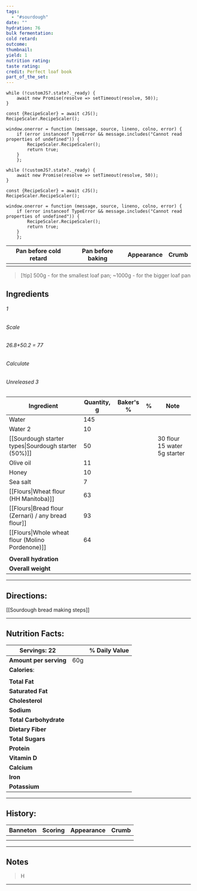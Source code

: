 ```yaml
---
tags:
  - "#sourdough"
date: ""
hydration: 76
bulk fermentation: 
cold retard: 
outcome: 
thumbnail: 
yield: 1
nutrition rating: 
taste rating: 
credit: Perfect loaf book
part_of_the_set:
---
```

```dataviewjs
while (!customJS?.state?._ready) { 
	await new Promise(resolve => setTimeout(resolve, 50)); 
} 

const {RecipeScaler} = await cJS();
RecipeScaler.RecipeScaler();

window.onerror = function (message, source, lineno, colno, error) {
	if (error instanceof TypeError && message.includes("Cannot read properties of undefined")) {
		RecipeScaler.RecipeScaler();
		return true;
	}
    };

```
```dataviewjs
while (!customJS?.state?._ready) { 
	await new Promise(resolve => setTimeout(resolve, 50)); 
} 

const {RecipeScaler} = await cJS();
RecipeScaler.RecipeScaler();

window.onerror = function (message, source, lineno, colno, error) {
	if (error instanceof TypeError && message.includes("Cannot read properties of undefined")) {
		RecipeScaler.RecipeScaler();
		return true;
	}
    };
```

| Pan before cold retard | Pan before baking | Appearance | Crumb |
| ---------------------- | ----------------- | ---------- | ----- |
| ![]()                  | ![]()             | ![]()      | ![]() |

> [!tip] 500g - for the smallest loaf pan; ~1000g - for the bigger loaf pan
## Ingredients

###### 1
###### Scale
###### 26.8+50.2 = 77
###### Calculate
###### Unreleased 3

| Ingredient                                           | Quantity, g | Baker's % | %   | Note                         |
| ---------------------------------------------------- | ----------- | --------- | --- | ---------------------------- |
| Water                                                | 145         |           |     |                              |
| Water 2                                              | 10          |           |     |                              |
| [[Sourdough starter types\|Sourdough starter (50%)]] | 50          |           |     | 30 flour 15 water 5g starter |
| Olive oil                                            | 11          |           |     |                              |
| Honey                                                | 10          |           |     |                              |
| Sea salt                                             | 7           |           |     |                              |
| [[Flours\|Wheat flour (HH Manitoba)]]                | 63          |           |     |                              |
| [[Flours\|Bread flour (Zernari) / any bread flour]]  | 93          |           |     |                              |
| [[Flours\|Whole wheat flour (Molino Pordenone)]]     | 64          |           |     |                              |
|                                                      |             |           |     |                              |
| **Overall hydration**                                |             |           |     |                              |
| **Overall weight**                                   |             |           |     |                              |




---
## Directions:


[[Sourdough bread making steps]]



---
## Nutrition Facts:

| **Servings:** 22       |       | % Daily Value |
| ---------------------- | ----- | ------------- |
| **Amount per serving** | 60g   |               |
| **Calories**:          |       |               |
|                        |       |               |
| **Total Fat**          |       |               |
| **Saturated Fat**      |       |               |
| **Cholesterol**        |       |               |
| **Sodium**             |       |               |
| **Total Carbohydrate** |       |               |
| **Dietary Fiber**      |       |               |
| **Total Sugars**       |       |               |
| **Protein**            |       |               |
| **Vitamin D**          |       |               |
| **Calcium**            |       |               |
| **Iron**               |       |               |
| **Potassium**          |       |               |

---
## History:

| Banneton | Scoring | Appearance | Crumb |
| -------- | ------- | ---------- | ----- |
|          |         |            |       |
|          |         |            |       |

---
## Notes

> H

---




